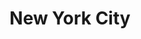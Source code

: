 ---
layout: area
title: New York City
country: USA
sub-areas: [brooklyn, queens, bronx, staten island, manhattan]
local-groups: 
  - name: 350.org New York City
    website: https://350nyc.org
    image-url: https://pbs.twimg.com/profile_images/591330489148973057/vF4ZAhUB_400x400.png
last-updated: 2019-05-29 17:00:00 -0400
events:
  - title: Rise For Climate
    date: 2019-9-08 09:00:00 -0400
    organiser: 350.org
    image-url: https://riseforclimate.org/wp-content/uploads/sites/45/2018/07/32251603125_fd5162a5f6_k-1200x800.jpg
    website: https://riseforclimate.org
---